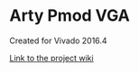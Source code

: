 # Arty Pmod VGA
Created for Vivado 2016.4

[Link to the project wiki](https://reference.digilentinc.com/learn/programmable-logic/tutorials/arty-xadc-demo/start)

